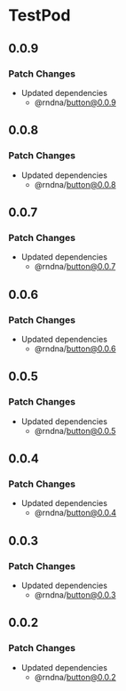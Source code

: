 # TestPod

## 0.0.9

### Patch Changes

- Updated dependencies
  - @rndna/button@0.0.9

## 0.0.8

### Patch Changes

- Updated dependencies
  - @rndna/button@0.0.8

## 0.0.7

### Patch Changes

- Updated dependencies
  - @rndna/button@0.0.7

## 0.0.6

### Patch Changes

- Updated dependencies
  - @rndna/button@0.0.6

## 0.0.5

### Patch Changes

- Updated dependencies
  - @rndna/button@0.0.5

## 0.0.4

### Patch Changes

- Updated dependencies
  - @rndna/button@0.0.4

## 0.0.3

### Patch Changes

- Updated dependencies
  - @rndna/button@0.0.3

## 0.0.2

### Patch Changes

- Updated dependencies
  - @rndna/button@0.0.2
